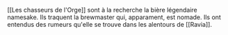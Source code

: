 [[Les chasseurs de l'Orge]] sont à la recherche la bière légendaire namesake. Ils traquent la brewmaster qui, apparament, est nomade. Ils ont entendus des rumeurs qu'elle se trouve dans les alentours de [[Ravia]].

